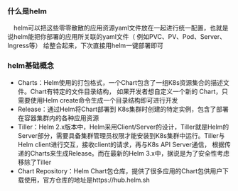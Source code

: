 ### 什么是helm
&ensp;&ensp;helm可以把这些零零散散的应用资源yaml文件放在一起进行统一配置，也就是说helm能把你部署的应用所关联的yaml文件（
例如PVC、PV、Pod、Server、Ingress等） 给整合起来，下次直接用helm一键部署即可

### helm基础概念
- Charts：Helm使用的打包格式，一个Chart包含了一组K8s资源集合的描述文件。Chart有特定的文件目录结构，
  如果开发者想自定义一个新的 Chart，只需要使用Helm create命令生成一个目录结构即可进行开发
- Release：通过Helm将Chart部署到 K8s集群时创建的特定实例，包含了部署在容器集群内的各种应用资源
- Tiller：Helm 2.x版本中，Helm采用Client/Server的设计，Tiller就是Helm的Server部分，需要具备集群管理员权限才能安装到K8s集群中运行。Tiller与Helm client进行交互，接收client的请求，再与K8s API Server通信，
  根据传递的Charts来生成Release。而在最新的Helm 3.x中，据说是为了安全性考虑移除了Tiller
- Chart Repository：Helm Chart包仓库，提供了很多应用的Chart包供用户下载使用，官方仓库的地址是https://hub.helm.sh


